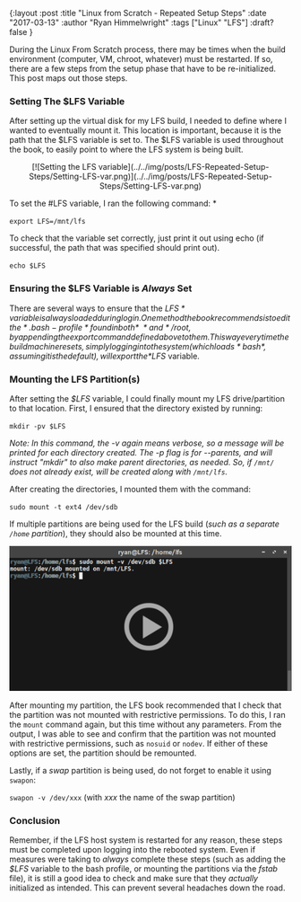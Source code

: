 {:layout :post
:title  "Linux from Scratch - Repeated Setup Steps"
:date "2017-03-13"
:author "Ryan Himmelwright"
:tags ["Linux" "LFS"]
:draft? false
}

During the Linux From Scratch process, there may be times when the build environment (computer, VM, chroot, whatever) must be restarted. If so, there are a few steps from the setup phase that have to be re-initialized. This post maps out those steps.

<!-- more -->


### Setting The $LFS Variable
After setting up the virtual disk for my LFS build, I needed to define where I wanted to eventually mount it. This location is important, because it is the path that the $LFS variable is set to. The $LFS variable is used throughout the book, to easily point to where the LFS system is being built.

<center>[![Setting the LFS variable](../../img/posts/LFS-Repeated-Setup-Steps/Setting-LFS-var.png)](../../img/posts/LFS-Repeated-Setup-Steps/Setting-LFS-var.png)</center>

To set the #LFS variable, I ran the following command: *

`export LFS=/mnt/lfs`

To check that the variable set correctly, just print it out using echo (if successful, the path that was specified should print out).

`echo $LFS`


### Ensuring the $LFS Variable is *Always* Set
There are several ways to ensure that the *$LFS* variable is always loaded during login. One method the book recommends is to edit the *.bash-profile* found in both *~* and */root, by appending the export command defined above to them. This way every time the build machine resets, simply logging into the system (which loads *bash*, assuming it is the default), will export the *$LFS* variable.


### Mounting the LFS Partition(s)

After setting the *$LFS* variable, I could finally mount my LFS drive/partition to that location. First, I ensured that the directory existed by running:

`mkdir -pv $LFS`

*Note: In this command, the -v again means verbose, so a message will be printed for each directory created. The -p flag is for --parents, and will instruct "mkdir" to also make parent directories, as needed. So, if `/mnt/` does not already exist, will be created along with `/mnt/lfs`.*

After creating the directories, I mounted them with the command:

`sudo mount -t ext4 /dev/sdb`


If multiple partitions are being used for the LFS build (*such as a separate `/home` partition*), they should also be mounted at this time.

<center>
<img src="../../img/posts/LFS-Repeated-Setup-Steps/mounting-play.png" name="pic" onmouseover="this.src='../../img/posts/LFS-Repeated-Setup-Steps/mount-check.gif'" onmouseout="this.src='../../img/posts/LFS-Repeated-Setup-Steps/mounting-play.png'")> 
</center>

After mounting my partition, the LFS book recommended that I check that the partition was not mounted with restrictive permissions. To do this, I ran the `mount` command again, but this time without any parameters. From the output, I was able to see and confirm that the partition was not mounted with restrictive permissions, such as `nosuid` or `nodev`. If either of these options are set, the partition should be remounted.

Lastly, if a *swap* partition is being used, do not forget to enable it using `swapon`:

`swapon -v /dev/xxx`  (with *xxx* the name of the swap partition)


### Conclusion
Remember, if the LFS host system is restarted for any reason, these steps must be completed upon logging into the rebooted system. Even if measures were taking to *always* complete these steps (such as adding the *$LFS* variable to the bash profile, or mounting the partitions via the *fstab* file), it is still a good idea to check and make sure that they *actually* initialized as  intended. This can prevent several headaches down the road.



